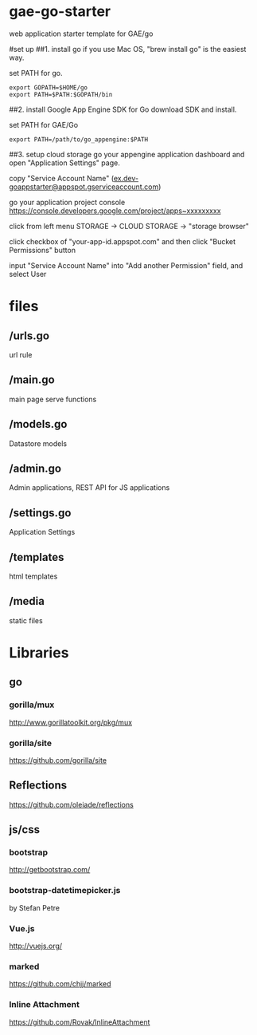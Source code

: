 gae-go-starter
==============

web application starter template for GAE/go

#set up
##1. install go
if you use Mac OS, "brew install go" is the easiest way.

set PATH for go.
```
export GOPATH=$HOME/go
export PATH=$PATH:$GOPATH/bin
```

##2. install Google App Engine SDK for Go
download SDK and install.

set PATH for GAE/Go
```
export PATH=/path/to/go_appengine:$PATH
```

##3. setup cloud storage
go your appengine application dashboard and open "Application Settings" page.

copy "Service Account Name" (ex.dev-goappstarter@appspot.gserviceaccount.com)

go your application project console  
https://console.developers.google.com/project/apps~xxxxxxxxx

click from left menu STORAGE -> CLOUD STORAGE -> "storage browser"

click checkbox of "your-app-id.appspot.com" and then click "Bucket Permissions" button

input "Service Account Name" into "Add another Permission" field, and select User

# files
## /urls.go
url rule

## /main.go
main page serve functions

## /models.go
Datastore models

## /admin.go
Admin applications, REST API for JS applications

## /settings.go
Application Settings

## /templates
html templates

## /media
static files

# Libraries
## go
### gorilla/mux
http://www.gorillatoolkit.org/pkg/mux

### gorilla/site
https://github.com/gorilla/site

## Reflections
https://github.com/oleiade/reflections

## js/css
### bootstrap
http://getbootstrap.com/

### bootstrap-datetimepicker.js
by Stefan Petre

### Vue.js
http://vuejs.org/

### marked
https://github.com/chjj/marked

### Inline Attachment
https://github.com/Rovak/InlineAttachment

